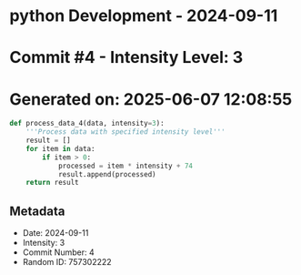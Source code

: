 ﻿# python Development - 2024-09-11
# Commit #4 - Intensity Level: 3
# Generated on: 2025-06-07 12:08:55
```python
def process_data_4(data, intensity=3):
    '''Process data with specified intensity level'''
    result = []
    for item in data:
        if item > 0:
            processed = item * intensity + 74
            result.append(processed)
    return result
```
## Metadata
- Date: 2024-09-11
- Intensity: 3
- Commit Number: 4
- Random ID: 757302222
